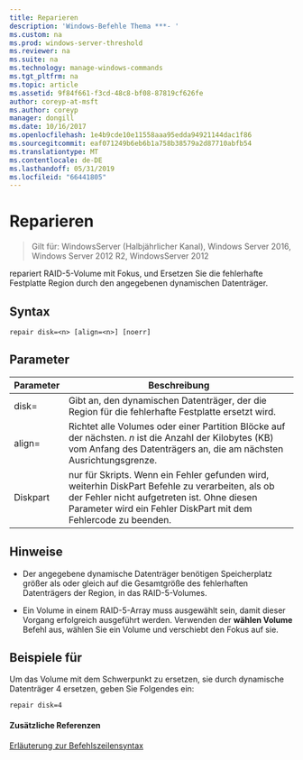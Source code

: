 ```yaml
---
title: Reparieren
description: 'Windows-Befehle Thema ***- '
ms.custom: na
ms.prod: windows-server-threshold
ms.reviewer: na
ms.suite: na
ms.technology: manage-windows-commands
ms.tgt_pltfrm: na
ms.topic: article
ms.assetid: 9f84f661-f3cd-48c8-bf08-87819cf626fe
author: coreyp-at-msft
ms.author: coreyp
manager: dongill
ms.date: 10/16/2017
ms.openlocfilehash: 1e4b9cde10e11558aaa95edda94921144dac1f86
ms.sourcegitcommit: eaf071249b6eb6b1a758b38579a2d87710abfb54
ms.translationtype: MT
ms.contentlocale: de-DE
ms.lasthandoff: 05/31/2019
ms.locfileid: "66441805"
---
```

# <a name="repair"></a>Reparieren

>Gilt für: WindowsServer (Halbjährlicher Kanal), Windows Server 2016, Windows Server 2012 R2, WindowsServer 2012

repariert RAID\-5-Volume mit Fokus, und Ersetzen Sie die fehlerhafte Festplatte Region durch den angegebenen dynamischen Datenträger.  
  
  
  
## <a name="syntax"></a>Syntax  
  
```  
repair disk=<n> [align=<n>] [noerr]  
```  
  
## <a name="parameters"></a>Parameter  
  
| Parameter  |                                                                                             Beschreibung                                                                                              |
|------------|------------------------------------------------------------------------------------------------------------------------------------------------------------------------------------------------------|
| disk\=<n>  |                                                                 Gibt an, den dynamischen Datenträger, der die Region für die fehlerhafte Festplatte ersetzt wird.                                                                 |
| align\=<n> |          Richtet alle Volumes oder einer Partition Blöcke auf der nächsten. *n* ist die Anzahl der Kilobytes \(KB\) vom Anfang des Datenträgers an, die am nächsten Ausrichtungsgrenze.           |
|   Diskpart    | nur für Skripts. Wenn ein Fehler gefunden wird, weiterhin DiskPart Befehle zu verarbeiten, als ob der Fehler nicht aufgetreten ist. Ohne diesen Parameter wird ein Fehler DiskPart mit dem Fehlercode zu beenden. |
  
## <a name="remarks"></a>Hinweise  
  
-   Der angegebene dynamische Datenträger benötigen Speicherplatz größer als oder gleich auf die Gesamtgröße des fehlerhaften Datenträgers der Region, in das RAID\-5-Volumes.  
  
-   Ein Volume in einem RAID\-5-Array muss ausgewählt sein, damit dieser Vorgang erfolgreich ausgeführt werden. Verwenden der **wählen Volume** Befehl aus, wählen Sie ein Volume und verschiebt den Fokus auf sie.  
  
## <a name="BKMK_examples"></a>Beispiele für  
Um das Volume mit dem Schwerpunkt zu ersetzen, sie durch dynamische Datenträger 4 ersetzen, geben Sie Folgendes ein:  
  
```  
repair disk=4  
```  
  
#### <a name="additional-references"></a>Zusätzliche Referenzen  
[Erläuterung zur Befehlszeilensyntax](command-line-syntax-key.md)  
  

  

